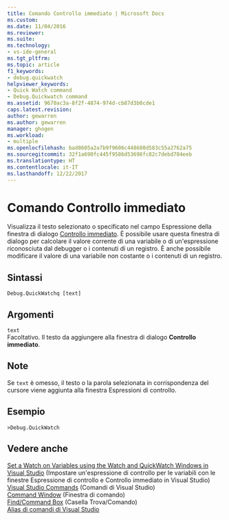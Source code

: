 ```yaml
---
title: Comando Controllo immediato | Microsoft Docs
ms.custom: 
ms.date: 11/04/2016
ms.reviewer: 
ms.suite: 
ms.technology:
- vs-ide-general
ms.tgt_pltfrm: 
ms.topic: article
f1_keywords:
- debug.quickwatch
helpviewer_keywords:
- Quick Watch command
- Debug.Quickwatch command
ms.assetid: 9670ac3a-8f2f-4874-974d-cb87d3b0cde1
caps.latest.revision: 
author: gewarren
ms.author: gewarren
manager: ghogen
ms.workload:
- multiple
ms.openlocfilehash: bad8605a2a7b9f9606c448680d583c55a2762a75
ms.sourcegitcommit: 32f1a690fc445f9586d53698fc82c7debd784eeb
ms.translationtype: HT
ms.contentlocale: it-IT
ms.lasthandoff: 12/22/2017
---
```

# <a name="quick-watch-command"></a>Comando Controllo immediato
Visualizza il testo selezionato o specificato nel campo Espressione della finestra di dialogo [Controllo immediato](../../debugger/watch-and-quickwatch-windows.md). È possibile usare questa finestra di dialogo per calcolare il valore corrente di una variabile o di un'espressione riconosciuta dal debugger o i contenuti di un registro. È anche possibile modificare il valore di una variabile non costante o i contenuti di un registro.  
  
## <a name="syntax"></a>Sintassi  
  
```  
Debug.QuickWatchq [text]  
```  
  
## <a name="arguments"></a>Argomenti  
 `text`  
 Facoltativo. Il testo da aggiungere alla finestra di dialogo **Controllo immediato**.  
  
## <a name="remarks"></a>Note  
 Se `text` è omesso, il testo o la parola selezionata in corrispondenza del cursore viene aggiunta alla finestra Espressioni di controllo.  
  
## <a name="example"></a>Esempio  
  
```  
>Debug.QuickWatch  
```  
  
## <a name="see-also"></a>Vedere anche  
 [Set a Watch on Variables using the Watch and QuickWatch Windows in Visual Studio](../../debugger/watch-and-quickwatch-windows.md)  (Impostare un'espressione di controllo per le variabili con le finestre Espressione di controllo e Controllo immediato in Visual Studio)  
 [Visual Studio Commands](../../ide/reference/visual-studio-commands.md)  (Comandi di Visual Studio)  
 [Command Window](../../ide/reference/command-window.md)  (Finestra di comando)  
 [Find/Command Box](../../ide/find-command-box.md)  (Casella Trova/Comando)  
 [Alias di comandi di Visual Studio](../../ide/reference/visual-studio-command-aliases.md)